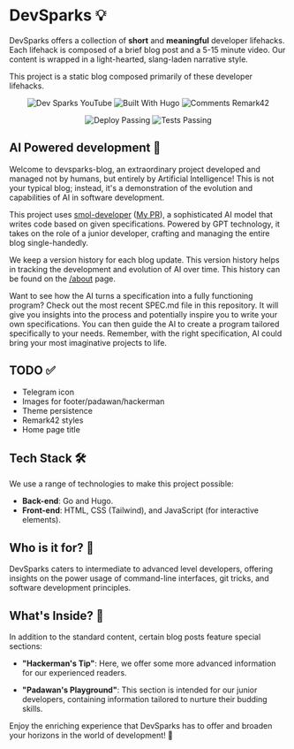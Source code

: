# DevSparks 💡

DevSparks offers a collection of **short** and **meaningful** developer lifehacks. Each lifehack is composed of a brief blog post and a 5-15 minute video. Our content is wrapped in a light-hearted, slang-laden narrative style.

This project is a static blog composed primarily of these developer lifehacks.

<div align="center">

![Dev Sparks YouTube](https://img.shields.io/badge/Dev%20Sparks-YouTube-%23FF0000?style=for-the-badge&logo=youtube) ![Built With Hugo](https://img.shields.io/badge/Built%20With-Hugo-%2300ADD8?style=for-the-badge&logo=goland) ![Comments Remark42](https://img.shields.io/badge/Comments-Remark42-%239E9E9E?style=for-the-badge&logo=googlechat&logoColor=white)

![Deploy Passing](https://img.shields.io/badge/Deploy-Passing-%2300C7B7?style=for-the-badge&logo=cloudflarepages&logoColor=white) ![Tests Passing](https://img.shields.io/badge/Tests-Passing-%233FB6D3?style=for-the-badge&logo=githubactions&logoColor=white)

</div>

## AI Powered development 🧠

Welcome to devsparks-blog, an extraordinary project developed and managed not by humans, but entirely by Artificial Intelligence! This is not your typical blog; instead, it's a demonstration of the evolution and capabilities of AI in software development.

This project uses [smol-developer](https://github.com/smol-ai/developer) ([My PR](https://github.com/smol-ai/developer/pull/105)), a sophisticated AI model that writes code based on given specifications. Powered by GPT technology, it takes on the role of a junior developer, crafting and managing the entire blog single-handedly.

We keep a version history for each blog update. This version history helps in tracking the development and evolution of AI over time. This history can be found on the [/about](https://devsparks.goooseman.dev/about/) page.

Want to see how the AI turns a specification into a fully functioning program? Check out the most recent SPEC.md file in this repository. It will give you insights into the process and potentially inspire you to write your own specifications. You can then guide the AI to create a program tailored specifically to your needs. Remember, with the right specification, AI could bring your most imaginative projects to life.

## TODO ✅

- Telegram icon
- Images for footer/padawan/hackerman
- Theme persistence
- Remark42 styles
- Home page title

## Tech Stack 🛠️
We use a range of technologies to make this project possible:
- **Back-end**: Go and Hugo.
- **Front-end**: HTML, CSS (Tailwind), and JavaScript (for interactive elements).

## Who is it for? 🧐
DevSparks caters to intermediate to advanced level developers, offering insights on the power usage of command-line interfaces, git tricks, and software development principles. 

## What's Inside? 🎁
In addition to the standard content, certain blog posts feature special sections:

- **"Hackerman's Tip"**: Here, we offer some more advanced information for our experienced readers.
  
- **"Padawan's Playground"**: This section is intended for our junior developers, containing information tailored to nurture their budding skills.

Enjoy the enriching experience that DevSparks has to offer and broaden your horizons in the world of development! 🚀